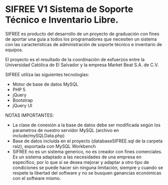 SIFREE V1 Sistema de Soporte Técnico e Inventario Libre.
========================================================

SIFREE es producto del desarrollo de un proyecto de graduación con fines de aportar una guia a todos los programadores 
que necesiten un sistema con las caracteristicas de administración de soporte técnico e inventario de equipos.

El proyecto es el resultado de la coordinación de esfuerzos entre la Universidad Católica de El Salvador y la empresa Market Beat S.A. de C.V. 

SIFREE utiliza las siguientes tecnologías:

- Motor de base de datos MySQL
- PHP 5
- jQuery
- Bootstrap
- jQuery UI

NOTAS IMPORTANTES:

- La clase de conexión a la base de datos debe ser modificada según los parametros de nuestro servidor MySQL (archivo en include/mySQLData.php)
- Base de datos incluida en el proyecto (databaseSIFREE.sql de la carpeta raiz), exportada con MySQL Workbench
- SIFREE no es un sistema generico, no es creador con fines comerciales. Es un sistema adaptado a las necesidades de una empresa en especifico,
por lo que si se desea mejorar y adaptar a otro tipo de condiciones se puede hacer sin ninguna limitación, siempre y cuando se respete la libertad del software y no se busquen ganancias económicas con el software mismo.
